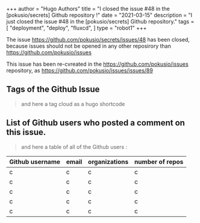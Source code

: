 +++
author = "Hugo Authors"
title = "I closed the issue #48 in the [pokusio/secrets] Github repository !"
date = "2021-03-15"
description = "I just closed the issue #48 in the [pokusio/secrets] Github repository."
tags = [
    "deployment",
    "deploy",
    "fluxcd",
]
type = "robot1"
+++

The issue https://github.com/pokusio/secrets/issues/48 has been closed, because issues should not be opened in any other reposirory than https://github.com/pokusio/issues

This issue has been re-cvreated in the https://github.com/pokusio/issues repository, as  https://github.com/pokusio/issues/issues/89

## Tags of the Github Issue

> and here a tag cloud as a hugo shortcode

## List of Github users who posted a comment on this issue.

> and here a table of all of the Github users :

| Github username  | email | organizations | number of repos |
|---|---|---|---|
| c | c | c | c |
| c | c | c | c |
| c | c | c | c |
| c | c | c | c |
| c | c | c | c |
